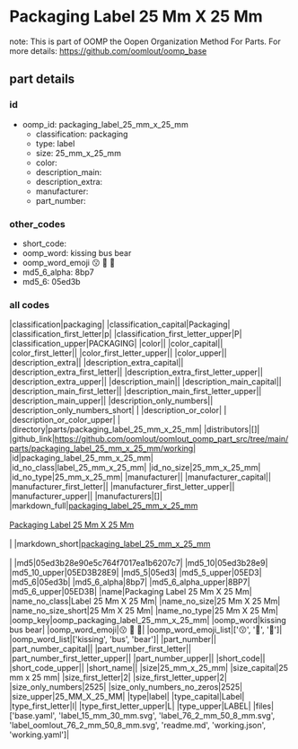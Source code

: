# Packaging Label 25 Mm X 25 Mm  

note: This is part of OOMP the Oopen Organization Method For Parts. For more details: https://github.com/oomlout/oomp_base

##  part details





### id
* oomp_id: packaging_label_25_mm_x_25_mm
  * classification: packaging
  * type: label
  * size: 25_mm_x_25_mm
  * color: 
  * description_main: 
  * description_extra: 
  * manufacturer: 
  * part_number: 

### other_codes
* short_code: 
* oomp_word: kissing bus bear
* oomp_word_emoji :kissing: :bus: :bear:
* md5_6_alpha: 8bp7
* md5_6: 05ed3b

### all codes 
|classification|packaging|
|classification_capital|Packaging|
|classification_first_letter|p|
|classification_first_letter_upper|P|
|classification_upper|PACKAGING|
|color||
|color_capital||
|color_first_letter||
|color_first_letter_upper||
|color_upper||
|description_extra||
|description_extra_capital||
|description_extra_first_letter||
|description_extra_first_letter_upper||
|description_extra_upper||
|description_main||
|description_main_capital||
|description_main_first_letter||
|description_main_first_letter_upper||
|description_main_upper||
|description_only_numbers||
|description_only_numbers_short| |
|description_or_color| |
|description_or_color_upper| |
|directory|parts/packaging_label_25_mm_x_25_mm|
|distributors|[]|
|github_link|https://github.com/oomlout/oomlout_oomp_part_src/tree/main/parts/packaging_label_25_mm_x_25_mm/working|
|id|packaging_label_25_mm_x_25_mm|
|id_no_class|label_25_mm_x_25_mm|
|id_no_size|25_mm_x_25_mm|
|id_no_type|25_mm_x_25_mm|
|manufacturer||
|manufacturer_capital||
|manufacturer_first_letter||
|manufacturer_first_letter_upper||
|manufacturer_upper||
|manufacturers|[]|
|markdown_full|[packaging_label_25_mm_x_25_mm](https://github.com/oomlout/oomlout_oomp_part_src/tree/main/parts/packaging_label_25_mm_x_25_mm/working)<br>[](https://github.com/oomlout/oomlout_oomp_part_src/tree/main/parts/packaging_label_25_mm_x_25_mm/working)<br>[Packaging Label 25 Mm X 25 Mm](https://github.com/oomlout/oomlout_oomp_part_src/tree/main/parts/packaging_label_25_mm_x_25_mm/working)<br><br>|
|markdown_short|[packaging_label_25_mm_x_25_mm](https://github.com/oomlout/oomlout_oomp_part_src/tree/main/parts/packaging_label_25_mm_x_25_mm/working)<br><br>|
|md5|05ed3b28e90e5c764f7017ea1b6207c7|
|md5_10|05ed3b28e9|
|md5_10_upper|05ED3B28E9|
|md5_5|05ed3|
|md5_5_upper|05ED3|
|md5_6|05ed3b|
|md5_6_alpha|8bp7|
|md5_6_alpha_upper|8BP7|
|md5_6_upper|05ED3B|
|name|Packaging Label 25 Mm X 25 Mm|
|name_no_class|Label 25 Mm X 25 Mm|
|name_no_size|25 Mm X 25 Mm|
|name_no_size_short|25 Mm X 25 Mm|
|name_no_type|25 Mm X 25 Mm|
|oomp_key|oomp_packaging_label_25_mm_x_25_mm|
|oomp_word|kissing bus bear|
|oomp_word_emoji|:kissing: :bus: :bear:|
|oomp_word_emoji_list|[':kissing:', ':bus:', ':bear:']|
|oomp_word_list|['kissing', 'bus', 'bear']|
|part_number||
|part_number_capital||
|part_number_first_letter||
|part_number_first_letter_upper||
|part_number_upper||
|short_code||
|short_code_upper||
|short_name||
|size|25_mm_x_25_mm|
|size_capital|25 mm x 25 mm|
|size_first_letter|2|
|size_first_letter_upper|2|
|size_only_numbers|2525|
|size_only_numbers_no_zeros|2525|
|size_upper|25_MM_X_25_MM|
|type|label|
|type_capital|Label|
|type_first_letter|l|
|type_first_letter_upper|L|
|type_upper|LABEL|
|files|['base.yaml', 'label_15_mm_30_mm.svg', 'label_76_2_mm_50_8_mm.svg', 'label_oomlout_76_2_mm_50_8_mm.svg', 'readme.md', 'working.json', 'working.yaml']|
